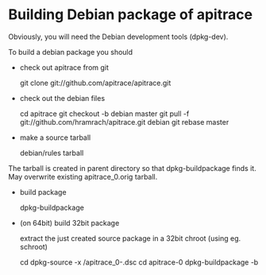 Building Debian package of apitrace
===================================

Obviously, you will need the Debian development tools (dpkg-dev).

To build a debian package you should

 * check out apitrace from git

   git clone git://github.com/apitrace/apitrace.git

 * check out the debian files

   cd apitrace
   git checkout -b debian master
   git pull -f git://github.com/hramrach/apitrace.git debian
   git rebase master

 * make a source tarball

    debian/rules tarball

  The tarball is created in parent directory so that dpkg-buildpackage finds it.
  May overwrite existing apitrace_0.orig tarball.

 * build package

    dpkg-buildpackage

 * (on 64bit) build 32bit package

    extract the just created source package in a 32bit chroot (using eg. schroot)

    cd <your chroot>
    dpkg-source -x <wherever you built the package>/apitrace_0-<some junk>.dsc
    <chroot to your chroot>
    cd apitrace-0
    dpkg-buildpackage -b





